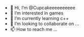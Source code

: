 - 👋 Hi, I’m @Cupcakeeeeeeeeee
- 👀 I’m interested in games
- 🌱 I’m currently learning c++
- 💞️ I’m looking to collaborate on ...
- 📫 How to reach me ...

<!---
Cupcakeeeeeeeeee/Cupcakeeeeeeeeee is a ✨ special ✨ repository because its `README.md` (this file) appears on your GitHub profile.
You can click the Preview link to take a look at your changes.
--->
